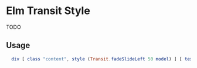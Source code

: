 # Elm Transit Style

TODO

## Usage

```elm
  div [ class "content", style (Transit.fadeSlideLeft 50 model) ] [ text "Some content" ]
```
